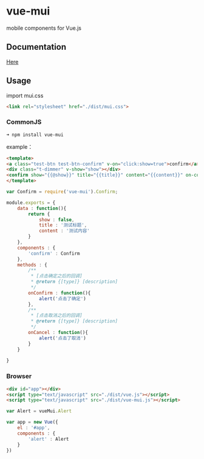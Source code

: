 # vue-mui
mobile components for Vue.js

## Documentation ##
[Here](http://mui.yaobieting.com/document/index.html)

## Usage ##
import mui.css
```HTML
<link rel="stylesheet" href="./dist/mui.css">
```




### CommonJS ###

```
➜ npm install vue-mui
```

example：
```HTML
<template>
<a class="test-btn test-btn-confirm" v-on="click:show=true">confirm</a>
<div class="t-dimmer" v-show="show"></div>
<confirm show="{{@show}}" title="{{title}}" content="{{content}}" on-confirm="{{onConfirm}}" on-cancel="{{onCancel}}"></confirm>
</template>
```
```JavaScript
var Confirm = require('vue-mui').Confirm;

module.exports = {
	data : function(){
		return {
			show : false,
			title : '测试标题',
			content : '测试内容'
		}
	},
	components : {
		'confirm' : Confirm
	},
	methods : {
		/**
		 * [点击确定之后的回调]
		 * @return {[type]} [description]
		 */
		onConfirm : function(){
			alert('点击了确定')
		},
		/**
		 * [点击取消之后的回调]
		 * @return {[type]} [description]
		 */
		onCancel : function(){
			alert('点击了取消')
		}
	}
	
}
```

### Browser ###
```HTML
<div id="app"></div>
<script type="text/javascript" src="./dist/vue.js"></script>
<script type="text/javascript" src="./dist/vue-mui.js"></script>
```
```JavaScript
var Alert = vueMui.Alert

var app = new Vue({
    el : '#app',
    components : {
        'alert' : Alert
    }
})
```
